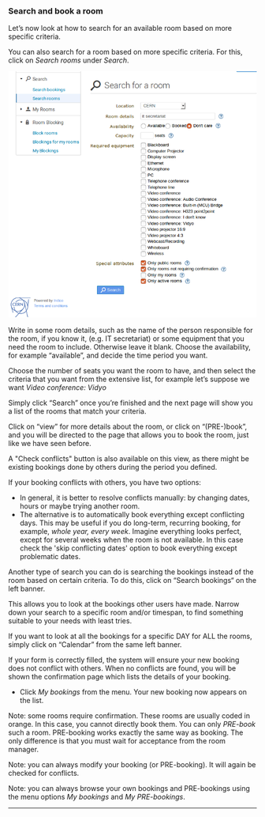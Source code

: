 ### Search and book a room

Let’s now look at how to search for an available room based on more specific criteria.

You can also search for a room based on more specific criteria. For this, click on _Search rooms_ under _Search_.

![](/assets/indico_room_search_all.png)

Write in some room details, such as the name of the person responsible for the room, if you know it, \(e.g. IT secretariat\) or some equipment that you need the room to include. Otherwise leave it blank.
Choose the availability, for example “available”, and decide the time period you want.

Choose the number of seats you want the room to have, and then select the criteria that you want from the extensive list, for example let’s suppose we want _Video conference: Vidyo_

Simply click “Search” once you’re finished and the next page will show you a list of the rooms that match your criteria.

Click on “view” for more details about the room, or click on “\(PRE-\)book”, and you will be directed to the page that allows you to book the room, just like we have seen before.

A "Check conflicts" button is also available on this view, as there might be existing bookings done by others during the period you defined. 

If your booking conflicts with others, you have two options:

* In general, it is better to resolve conflicts manually: by changing dates, hours or maybe trying another room.
* The alternative is to automatically book everything except conflicting days. This may be useful if you do long-term, recurring booking, for example, _whole year, every week_. Imagine everything looks perfect, except for several weeks when the room is not available. In this case check the 'skip conflicting dates' option to book everything except problematic dates.

Another type of search you can do is searching the bookings instead of the room based on certain criteria.
To do this, click on “Search bookings“ on the left banner.

This allows you to look at the bookings other users have made. Narrow down your search to a specific room and/or timespan, to find something suitable to your needs with least tries.

If you want to look at all the bookings for a specific DAY for ALL the rooms, simply click on “Calendar” from the same left banner.


If your form is correctly filled, the system will ensure your new booking does not conflict with others. When no conflicts are found, you will be shown the confirmation page which lists the details of your booking.

* Click _My bookings_ from the menu. Your new booking now appears on the list.

Note: some rooms require confirmation. These rooms are usually coded in orange. In this case, you cannot directly book them. You can only _PRE-book_ such a room. PRE-booking works exactly the same way as booking. The only difference is that you must wait for acceptance from the room manager.

Note: you can always modify your booking \(or PRE-booking\). It will again be checked for conflicts.

Note: you can always browse your own bookings and PRE-bookings using the menu options _My bookings_ and _My PRE-bookings_.

---